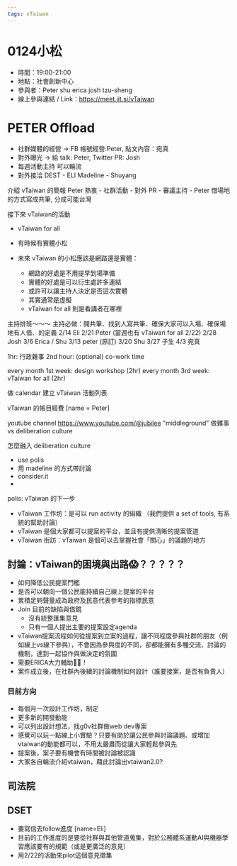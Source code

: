 ```yaml
---
tags: vTaiwan 
---
```

# 0124小松
- 時間：19:00-21:00
- 地點：社會創新中心
- 參與者：Peter shu erica josh tzu-sheng
- 線上參與連結 / Link：https://meet.jit.si/vTaiwan


# PETER Offload
- 社群媒體的經營 -> FB 帳號經營:Peter, 貼文內容：宛真
- 對外曝光 -> 給 talk: Peter, Twitter PR: Josh
- 每週活動主持 可以輪流
- 對外接洽
 DEST - ELI
 Madeline - Shuyang
 
 介紹 vTaiwan 的簡報
 Peter 熱衷 
     - 社群活動
     - 對外 PR
     - 審議主持
     - Peter 借場地的方式寫成共筆, 分成可能台灣
     
接下來 vTaiwan的活動
- vTaiwan for all
- 有時候有實體小松

- 未來 vTaiwan 的小松應該是網路還是實體：
    - 網路的好處是不用提早到場準備
    - 實體的好處是可以衍生處許多連結
    - 或許可以讓主持人決定是否這次實體
    - 其實通常是虛擬
    - vTaiwan for all 則是看講者在哪裡

主持排班～～～
主持必做：開共筆、找到人寫共筆、確保大家可以入場、確保場地有人借、的定義
2/14 Eli
2/21 Peter (當週也有 vTaiwan for all 2/22)
2/28 Josh
3/6 Erica / Shu
3/13 peter (原訂)
3/20 Shu 
3/27 子生
4/3 宛真


1hr: 行政雜事
2nd hour: (optional) co-work time

every month 1st week: design workshop (2hr)
every month 3rd week: vTaiwan for all (2hr)

做 calendar 建立 vTaiwan 活動列表

vTaiwan 的帳目經費 [name = Peter]
 
youtube channel
https://www.youtube.com/@jubilee
"middleground"
做雜事 vs deliberation culture

怎麼融入 deliberation culture
- use polis
- 用 madeline 的方式帶討論
- consider.it
- 

polis: vTaiwan 的下一步

- vTaiwan 工作坊：是可以 run activity 的組織 （我們提供 a set of tools, 有系統的幫助討論）
- vTaiwan 是個大家都可以提案的平台，並且有提供清晰的提案管道
- vTaiwan 街訪：vTaiwan 是個可以去掌握社會「關心」的議題的地方


討論：vTaiwan的困境與出路😱？？？？？
- 
- 如何降低公民提案門檻
- 是否可以朝向一個公民能持續自己線上提案的平台
- 累積足夠聲量成為政府及民意代表參考的指標民意
- Join 目前的缺陷與借鏡
    - 沒有統整匯集意見
    - 只有一個人提出主要的提案設定agenda
- vTaiwan提案流程如何從提案到立案的過程，讓不同程度參與社群的朋友（例如線上vs線下參與），不會因為參與度的不同，卻都能擁有多種交流、討論的機制，達到一起協作與做決定的氛圍
- 需要ERICA大力輔助💪🏽！
- 案件成立後，在社群內後續的討論機制如何設計（誰要接案，是否有負責人）

### 目前方向
- 每個月一次設計工作坊，制定
- 更多新的開發動能
- 可以列出設計想法，找g0v社群做web dev專案
- 感覺可以玩一點線上小實驗？只要有助於讓公民參與討論議題、或增加vtaiwan的動能都可以，不用太嚴肅而從讓大家輕鬆參與先
- 提案後，案子要有機會有時間被討論被認識
- 大家各自輪流介紹vtaiwan，藉此討論出vtaiwan2.0?



## 司法院


## DSET

- 要寫信去follow進度 [name=Eli]
- 目前的工作進度的是要從社群與其他管道蒐集，對於公務體系運動AI與機器學習應該要有的規範（或是更廣泛的意見）
- 用2/22的活動來pilot這個意見徵集


